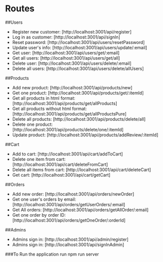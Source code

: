 # Routes

##Users
* Register new customer: [http://localhost:3001/api/register]
* Log in as customer: [http://localhost:3001/api/signIn]
* Reset password: [http://localhost:3001/api/users/resetPassword]
* Update user's info: [http://localhost:3001/api/users/update/:email]
* Get user: [http://localhost:3001/api/users/get/:email]
* Get all users: [http://localhost:3001/api/users/get/all]
* Delete user: [http://localhost:3001/api/users/delete/:email]
* Delete all users: [http://localhost:3001/api/users/delete/allUsers]

##Products
* Add new product: [http://localhost:3001/api/products/new]
* Get one product: [http://localhost:3001/api/products/get/:itemId]
* Get all products in html format: [http://localhost:3001/api/products/get/allProducts]
* Get all products without html format: [http://localhost:3001/api/products/get/allProductsPure]
* Delete all products: [http://localhost:3001/api/products/delete/all]
* Delete one product: [http://localhost:3001/api/products/delete/one/:itemId]
* Update product: [http://localhost:3001/api/products/addReview/:itemId]


##Cart
* Add to cart: [http://localhost:3001/api/cart/addToCart]
* Delete one item from cart: [http://localhost:3001/api/cart/deleteFromCart]
* Delete all items from cart: [http://localhost:3001/api/cart/deleteCart]
* Get cart: [http://localhost:3001/api/cart/getCart]

##Orders
* Add new order: [http://localhost:3001/api/orders/newOrder]
* Get one user's orders by email: [http://localhost:3001/api/orders/getUserOrders/:email]
* Get All orders: [http://localhost:3001/api/orders/getAllOrder/:email]
* Get one order by order ID: [http://localhost:3001/api/orders/getOneOrder/:orderId]

##Admins

* Admins sign in: [http://localhost:3001/api/admin/register]
* Admins sign in: [http://localhost:3001/api/signInAdmin]


###To Run the application run npm run server